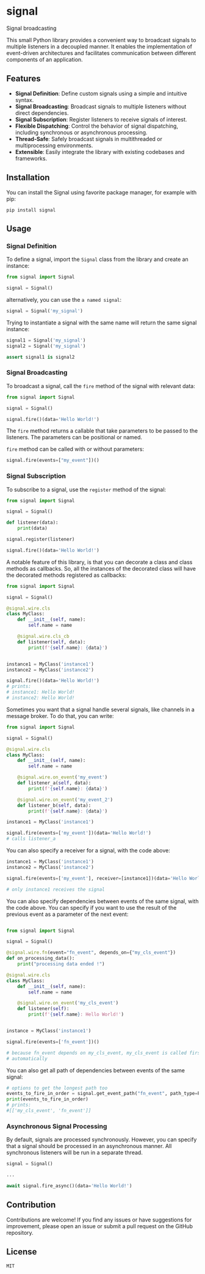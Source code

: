 # signal
Signal broadcasting

This small Python library provides a convenient way to 
broadcast signals to multiple listeners in a decoupled manner. 
It enables the implementation of event-driven architectures 
and facilitates communication between different components 
of an application.

## Features

- **Signal Definition**: Define custom signals using a 
simple and intuitive syntax.
- **Signal Broadcasting**: Broadcast signals to multiple 
listeners without direct dependencies.
- **Signal Subscription**: Register listeners to receive 
signals of interest.
- **Flexible Dispatching**: Control the behavior of signal 
dispatching, including synchronous or asynchronous processing.
- **Thread-Safe**: Safely broadcast signals in multithreaded 
or multiprocessing environments.
- **Extensible**: Easily integrate the library with 
existing codebases and frameworks.

## Installation

You can install the Signal using favorite package manager,
for example with pip:

```shell
pip install signal
```

## Usage

### Signal Definition

To define a signal, import the `Signal` class from the library 
and create an instance:

```python
from signal import Signal

signal = Signal()
```

alternatively, you can use the `a named signal`:

```python
signal = Signal('my_signal')
```

Trying to instantiate a signal with the same name will
return the same signal instance:

```python
signal1 = Signal('my_signal')
signal2 = Signal('my_signal')

assert signal1 is signal2
```

### Signal Broadcasting

To broadcast a signal, call the `fire` method of the signal
with relevant data:

```python
from signal import Signal

signal = Signal()

signal.fire()(data='Hello World!')
```

The `fire` method returns a callable that take parameters
to be passed to the listeners. The parameters can be 
positional or named.

`fire` method can be called with or without parameters:

```python
signal.fire(events=["my_event"])()
```

### Signal Subscription

To subscribe to a signal, use the `register` method of the
signal:

```python
from signal import Signal

signal = Signal()

def listener(data):
    print(data)

signal.register(listener)

signal.fire()(data='Hello World!')
```

A notable feature of this library, is that you can
decorate a class and class methods as callbacks. So,
all the instances of the decorated class will have
the decorated methods registered as callbacks:

```python
from signal import Signal

signal = Signal()

@signal.wire.cls
class MyClass:
    def __init__(self, name):
        self.name = name

    @signal.wire.cls_cb
    def listener(self, data):
        print(f'{self.name}: {data}')


instance1 = MyClass('instance1')
instance2 = MyClass('instance2')

signal.fire()(data='Hello World!')
# prints:
# instance1: Hello World!
# instance2: Hello World!
```

Sometimes you want that a signal handle several signals,
like channels in a message broker. To do that, you can
write:

```python
from signal import Signal

signal = Signal()

@signal.wire.cls
class MyClass:
    def __init__(self, name):
        self.name = name

    @signal.wire.on_event('my_event')
    def listener_a(self, data):
        print(f'{self.name}: {data}')

    @signal.wire.on_event('my_event_2')
    def listener_b(self, data):
        print(f'{self.name}: {data}')

instance1 = MyClass('instance1')

signal.fire(events=['my_event'])(data='Hello World!')
# calls listener_a
```

You can also specify a receiver for a signal, with the code
above:

```python
instance1 = MyClass('instance1')
instance2 = MyClass('instance2')

signal.fire(events=['my_event'], receiver=[instance1])(data='Hello World!')

# only instance1 receives the signal
```

You can also specify dependencies between events of the same
signal, with the code above. You can specify if you want to use
the result of the previous event as a parameter of the next event:

```python

from signal import Signal

signal = Signal()

@signal.wire.fn(event="fn_event", depends_on={"my_cls_event"})
def on_processing_data():
    print("processing data ended !")

@signal.wire.cls
class MyClass:
    def __init__(self, name):
        self.name = name

    @signal.wire.on_event('my_cls_event')
    def listener(self):
        print(f'{self.name}: Hello World!')


instance = MyClass('instance1')

signal.fire(events=['fn_event'])()

# because fn_event depends on my_cls_event, my_cls_event is called first
# automatically

```

You can also get all path of dependencies between events of the same
signal:

```python
# options to get the longest path too
events_to_fire_in_order = signal.get_event_path("fn_event", path_type=PathType.SHORTEST)
print(events_to_fire_in_order)
# prints:
#[['my_cls_event', 'fn_event']]
```

### Asynchronous Signal Processing

By default, signals are processed synchronously. However,
you can specify that a signal should be processed in an
asynchronous manner. All synchronous listeners will be
run in a separate thread.

```python
signal = Signal()

...

await signal.fire_async()(data='Hello World!')
```

## Contribution

Contributions are welcome! If you find any issues or have suggestions for improvement, please open an issue or submit a pull request on the GitHub repository.

## License
`MIT`